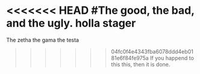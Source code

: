 <<<<<<< HEAD
#The good, the bad, and the ugly.
holla stager
=======
The zetha the gama the testa
>>>>>>> 04fc0f4e4343fba6078ddd4eb0181e6f84fe975a
If you happend to this this, then it is done.

